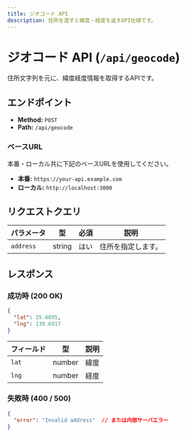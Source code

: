 ```yaml
---
title: ジオコード API
description: 住所を渡すと緯度・経度を返すAPI仕様です。
---
```


# ジオコード API (`/api/geocode`)

住所文字列を元に、緯度経度情報を取得するAPIです。

## エンドポイント

- **Method:** `POST`
- **Path:** `/api/geocode`

### ベースURL

本番・ローカル共に下記のベースURLを使用してください。

- **本番:** `https://your-api.example.com`
- **ローカル:** `http://localhost:3000`

## リクエストクエリ

| パラメータ | 型     | 必須 | 説明           |
|------------|--------|------|----------------|
| `address`  | string | はい | 住所を指定します。|

## レスポンス

### 成功時 (200 OK)

```json
{
  "lat": 35.6895,
  "lng": 139.6917
}
```

| フィールド | 型     | 説明             |
|------------|--------|------------------|
| `lat`      | number | 緯度             |
| `lng`      | number | 経度             |

### 失敗時 (400 / 500)

```json
{
  "error": "Invalid address"  // または内部サーバエラー
}
```
